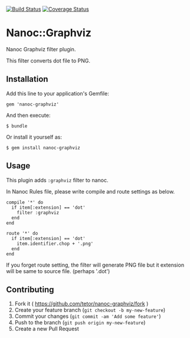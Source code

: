 [![Build Status](http://img.shields.io/travis/tetor/nanoc-graphviz.svg?style=flat)](https://travis-ci.org/tetor/nanoc-graphviz)
[![Coverage Status](https://coveralls.io/repos/tetor/nanoc-graphviz/badge.svg)](https://coveralls.io/r/tetor/nanoc-graphviz)

# Nanoc::Graphviz

Nanoc Graphviz filter plugin.

This filter converts dot file to PNG.

## Installation

Add this line to your application's Gemfile:

    gem 'nanoc-graphviz'

And then execute:

    $ bundle

Or install it yourself as:

    $ gem install nanoc-graphviz

## Usage

This plugin adds `:graphviz` filter to nanoc.

In Nanoc Rules file, please write compile and route settings as below.

    compile '*' do
      if item[:extension] == 'dot'
        filter :graphviz
      end
    end

    route '*' do
      if item[:extension] == 'dot'
        item.identifier.chop + '.png'
      end
    end

If you forget route setting, the filter will generate PNG file but it extension will be same to source file. (perhaps '.dot')


## Contributing

1. Fork it ( https://github.com/tetor/nanoc-graphviz/fork )
2. Create your feature branch (`git checkout -b my-new-feature`)
3. Commit your changes (`git commit -am 'Add some feature'`)
4. Push to the branch (`git push origin my-new-feature`)
5. Create a new Pull Request
